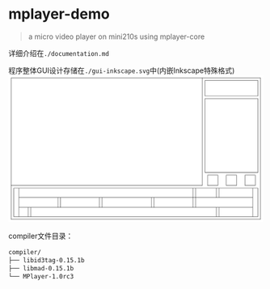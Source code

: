 # mplayer-demo

> a micro video player on mini210s using mplayer-core

详细介绍在`./documentation.md`

程序整体GUI设计存储在`./gui-inkscape.svg`中(内嵌Inkscape特殊格式)
![](https://github.com/ownia/mplayer-demo/raw/master/gui.png)

compiler文件目录：
```
compiler/
├── libid3tag-0.15.1b
├── libmad-0.15.1b
└── MPlayer-1.0rc3
```